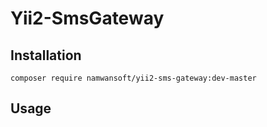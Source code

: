 # Yii2-SmsGateway

## Installation

```
composer require namwansoft/yii2-sms-gateway:dev-master
```

## Usage

```php


```

